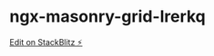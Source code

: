 # ngx-masonry-grid-lrerkq

[Edit on StackBlitz ⚡️](https://stackblitz.com/edit/ngx-masonry-grid-lrerkq)